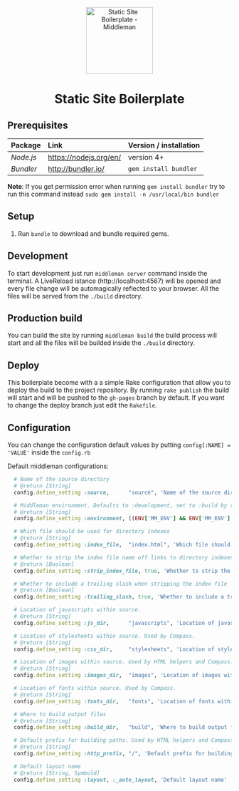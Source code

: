 <p align="center">
  <img draggable="false" width="150" src="http://blog.bemind.me/content/images/2015/12/logo-bemind-2.png" alt="Static Site Boilerplate - Middleman"/>

  <h1 align="center">Static Site Boilerplate</h1>
</p>


## Prerequisites

| Package       | Link                       | Version / installation  |
|:--------------|:---------------------------|:------------------------|
| *Node.js*     | https://nodejs.org/en/     | version 4+              |
| *Bundler*     | http://bundler.io/         | `gem install bundler`   |

**Note**: If you get permission error when running `gem install bundler` try to run this command instead `sudo gem install -n /usr/local/bin bundler`


## Setup
1. Run `bundle` to download and bundle required gems.


## Development
To start development just run `middleman server` command inside the terminal. A LiveReload istance (http://localhost:4567) will be opened and every file change will be automagically reflected to your browser. All the files will be served from the `./build` directory. 


## Production build
You can build the site by running `middleman build` the build process will start and all the files will be builded inside the `./build` directory.


## Deploy
This boilerplate become with a a simple Rake configuration that allow you to deploy the build to the project repository. By running `rake publish` the build will start and will be pushed to the `gh-pages` branch by default. If you want to change the deploy branch just edit the `Rakefile`.


## Configuration
You can change the configuration default values by putting `config[:NAME] = 'VALUE'` inside the `config.rb`

Default middleman configurations:

```ruby
  # Name of the source directory
  # @return [String]
  config.define_setting :source,      "source", 'Name of the source directory'

  # Middleman environment. Defaults to :development, set to :build by the build process
  # @return [String]
  config.define_setting :environment, ((ENV['MM_ENV'] && ENV['MM_ENV'].to_sym) || :development), 'Middleman environment. Defaults to :development, set to :build by the build process'

  # Which file should be used for directory indexes
  # @return [String]
  config.define_setting :index_file,  "index.html", 'Which file should be used for directory indexes'

  # Whether to strip the index file name off links to directory indexes
  # @return [Boolean]
  config.define_setting :strip_index_file, true, 'Whether to strip the index file name off links to directory indexes'

  # Whether to include a trailing slash when stripping the index file
  # @return [Boolean]
  config.define_setting :trailing_slash, true, 'Whether to include a trailing slash when stripping the index file'

  # Location of javascripts within source.
  # @return [String]
  config.define_setting :js_dir,      "javascripts", 'Location of javascripts within source'

  # Location of stylesheets within source. Used by Compass.
  # @return [String]
  config.define_setting :css_dir,     "stylesheets", 'Location of stylesheets within source'

  # Location of images within source. Used by HTML helpers and Compass.
  # @return [String]
  config.define_setting :images_dir,  "images", 'Location of images within source'

  # Location of fonts within source. Used by Compass.
  # @return [String]
  config.define_setting :fonts_dir,   "fonts", 'Location of fonts within source'

  # Where to build output files
  # @return [String]
  config.define_setting :build_dir,   "build", 'Where to build output files'

  # Default prefix for building paths. Used by HTML helpers and Compass.
  # @return [String]
  config.define_setting :http_prefix, "/", 'Default prefix for building paths'

  # Default layout name
  # @return [String, Symbold]
  config.define_setting :layout, :_auto_layout, 'Default layout name'
```